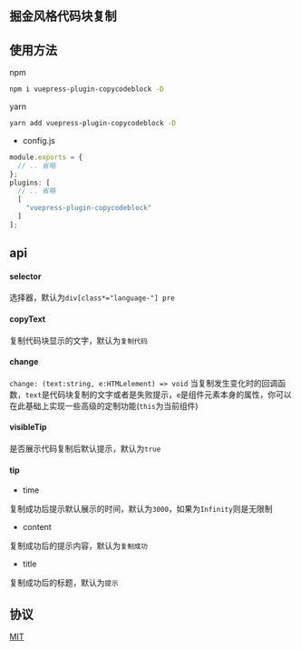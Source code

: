 ## 掘金风格代码块复制

## 使用方法

npm

```sh
npm i vuepress-plugin-copycodeblock -D
```

yarn

```bash
yarn add vuepress-plugin-copycodeblock -D
```



- config.js

```js
module.exports = {
  // .. 省略
};
plugins: [
  // .. 省略
  [
    "vuepress-plugin-copycodeblock"
  ]
];
```

## api

#### selector

选择器，默认为`div[class*="language-"] pre`

#### copyText

复制代码块显示的文字，默认为`复制代码`

#### change

`change: (text:string, e:HTMLelement) => void`
当复制发生变化时的回调函数，`text`是代码块复制的文字或者是失败提示，`e`是组件元素本身的属性，你可以在此基础上实现一些高级的定制功能(`this`为当前组件)

#### visibleTip

是否展示代码复制后默认提示，默认为`true`

#### tip

- time

复制成功后提示默认展示的时间，默认为`3000`，如果为`Infinity`则是无限制

- content

复制成功后的提示内容，默认为`复制成功`

- title

复制成功后的标题，默认为`提示`

## 协议

[MIT](/License)
